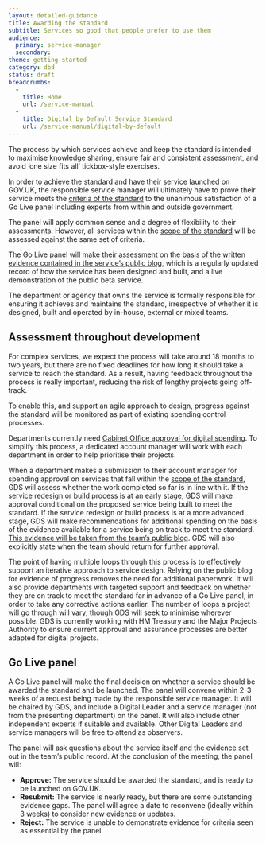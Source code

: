 ```yaml
---
layout: detailed-guidance
title: Awarding the standard
subtitle: Services so good that people prefer to use them
audience:
  primary: service-manager
  secondary: 
theme: getting-started
category: dbd
status: draft
breadcrumbs:
  -
    title: Home
    url: /service-manual
  -
    title: Digital by Default Service Standard
    url: /service-manual/digital-by-default
---
```


The process by which services achieve and keep the standard is intended to maximise knowledge sharing, ensure fair and consistent assessment, and avoid ‘one size fits all’ tickbox-style exercises.

In order to achieve the standard and have their service launched on GOV.UK, the responsible service manager will ultimately have to prove their service meets the [criteria of the standard](/service-manual/digital-by-default) to the unanimous satisfaction of a Go Live panel including experts from within and outside government. 

The panel will apply common sense and a degree of flexibility to their assessments. However, all services within the [scope of the standard](/service-manual/digital-by-default/scope-of-the-standard.html) will be assessed against the same set of criteria.

The Go Live panel will make their assessment on the basis of the [written evidence contained in the service’s public blog](/service-manual/digital-by-default/providing-evidence.html), which is a regularly updated record of how the service has been designed and built, and a live demonstration of the public beta service. 

The department or agency that owns the service is formally responsible for ensuring it achieves and maintains the standard, irrespective of whether it is designed, built and operated by in-house, external or mixed teams. 

## Assessment throughout development

For complex services, we expect the process will take around 18 months to two years, but there are no fixed deadlines for how long it should take a service to reach the standard. As a result, having feedback throughout the process is really important, reducing the risk of lengthy projects going off-track. 

To enable this, and support an agile approach to design, progress against the standard will be monitored as part of existing spending control processes. 

Departments currently need [Cabinet Office approval for digital spending](). To simplify this process, a dedicated account manager will work with each department in order to help prioritise their projects.

When a department makes a submission to their account manager for spending approval on services that fall within the [scope of the standard](/service-manual/digital-by-default/scope-of-the-standard.html), GDS will assess whether the work completed so far is in line with it. If the service redesign or build process is at an early stage, GDS will make approval conditional on the proposed service being built to meet the standard. If the service redesign or build process is at a more advanced stage, GDS will make recommendations for additional spending on the basis of the evidence available for a service being on track to meet the standard. [This evidence will be taken from the team’s public blog](/service-manual/digital-by-default/providing-evidence.html). GDS will also explicitly state when the team should return for further approval.

The point of having multiple loops through this process is to effectively support an iterative approach to service design. Relying on the public blog for evidence of progress removes the need for additional paperwork. It will also provide departments with targeted support and feedback on whether they are on track to meet the standard far in advance of a Go Live panel, in order to take any corrective actions earlier. The number of loops a project will go through will vary, though GDS will seek to minimise wherever possible. GDS is currently working with HM Treasury and the Major Projects Authority to ensure current approval and assurance processes are better adapted for digital projects.

## Go Live panel

A Go Live panel will make the final decision on whether a service should be awarded the standard and be launched. The panel will convene within 2-3 weeks of a request being made by the responsible service manager. It will be chaired by GDS, and include a Digital Leader and a service manager (not from the presenting department) on the panel. It will also include other independent experts if suitable and available. Other Digital Leaders and service managers will be free to attend as observers.

The panel will ask questions about the service itself and the evidence set out in the team’s public record. At the conclusion of the meeting, the panel will:

- **Approve:** The service should be awarded the standard, and is ready to be launched on GOV.UK.
- **Resubmit:** The service is nearly ready, but there are some outstanding evidence gaps. The panel will agree a date to reconvene (ideally within 3 weeks) to consider new evidence or updates.
- **Reject:** The service is unable to demonstrate evidence for criteria seen as essential by the panel.